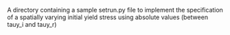 A directory containing a sample setrun.py file to implement the specification of a spatially varying initial yield stress using absolute values (between tauy_i and tauy_r)

